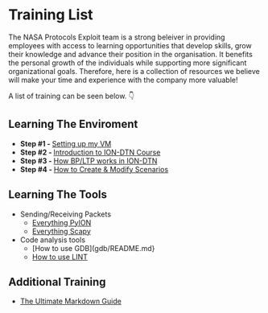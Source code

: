 # Training List

The NASA Protocols Exploit team is a strong beleiver in providing employees with access to learning opportunities that develop skills, grow their knowledge and advance their position in the organisation. It benefits the personal growth of the individuals while supporting more significant organizational goals. Therefore, here is a collection of resources we believe will make your time and experience with the company more valuable!  

A list of training can be seen below. :point_down:

## Learning The Enviroment
  - <b>Step #1  - </b>  [Setting up my VM](setting-up-my-vm.md)
  - <b>Step #2  - </b>  [Introduction to ION-DTN Course](ion-dtn-course.md)
  - <b>Step #3  - </b>  [How BP/LTP works in ION-DTN](how-bp-and-ltp-work.md)  
  - <b>Step #4  - </b>  [How to Create & Modify Scenarios](how-to-create-and-modify-scenarios.md) 
  
## Learning The Tools
- Sending/Receiving Packets
  - [Everything PyION](pyion/README.md)
  - [Everything Scapy](scapy/README.md)
- Code analysis tools
  - [How to use GDB](gdb/README.md}
  - [How to use LINT](lint/README.md)

## Additional Training
  - [The Ultimate Markdown Guide](markdown-guide.md)

